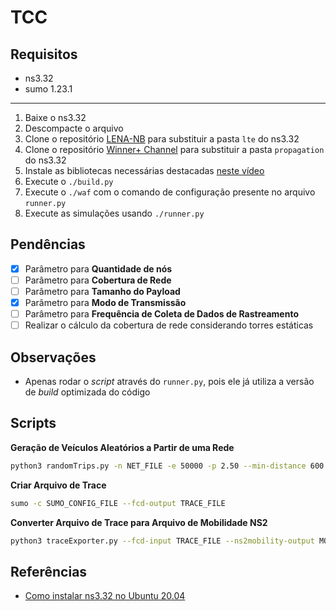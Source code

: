# TCC

## Requisitos

- ns3.32
- sumo 1.23.1

---

1. Baixe o ns3.32
2. Descompacte o arquivo
3. Clone o repositório [LENA-NB](https://github.com/tudo-cni/ns3-lena-nb) para substituir a pasta `lte` do ns3.32
4. Clone o repositório [Winner+ Channel](https://github.com/tudo-cni/ns3-propagation-winner-plus) para substituir a pasta `propagation` do ns3.32
5. Instale as bibliotecas necessárias destacadas [neste vídeo](https://www.youtube.com/watch?v=xE1jUh3-mOI)
6. Execute o `./build.py`
7. Execute o `./waf` com o comando de configuração presente no arquivo `runner.py`
8. Execute as simulações usando `./runner.py`

## Pendências

- [x] Parâmetro para **Quantidade de nós** 
- [ ] Parâmetro para **Cobertura de Rede** 
- [ ] Parâmetro para **Tamanho do Payload** 
- [x] Parâmetro para **Modo de Transmissão** 
- [ ] Parâmetro para **Frequência de Coleta de Dados de Rastreamento** 
- [ ] Realizar o cálculo da cobertura de rede considerando torres estáticas 

## Observações

- Apenas rodar o *script* através do `runner.py`, pois ele já utiliza a versão de *build* optimizada do código

## Scripts

**Geração de Veículos Aleatórios a Partir de uma Rede**

```sh
python3 randomTrips.py -n NET_FILE -e 50000 -p 2.50 --min-distance 600.0 -r ROUTE_FILE
```

**Criar Arquivo de Trace**

```sh
sumo -c SUMO_CONFIG_FILE --fcd-output TRACE_FILE
```

**Converter Arquivo de Trace para Arquivo de Mobilidade NS2**

```sh
python3 traceExporter.py --fcd-input TRACE_FILE --ns2mobility-output MOBILITY_FILE
```

## Referências

- [Como instalar ns3.32 no Ubuntu 20.04](https://www.youtube.com/watch?v=xE1jUh3-mOI)
